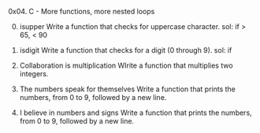 0x04. C - More functions, more nested loops

0. isupper
Write a function that checks for uppercase character.
sol: if > 65, < 90

1. isdigit
Write a function that checks for a digit (0 through 9).
sol: if

2. Collaboration is multiplication
WIrite a function that multiplies two integers.

3. The numbers speak for themselves
Write a function that prints the numbers, from 0 to 9, followed by a new line.

4. I believe in numbers and signs
Write a function that prints the numbers, from 0 to 9, followed by a new line.
